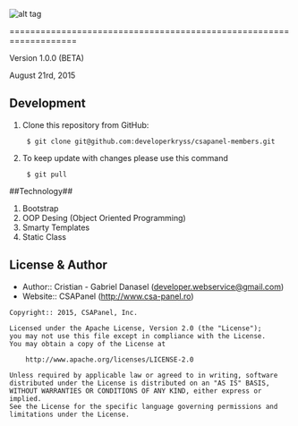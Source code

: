 ![alt tag](https://raw.githubusercontent.com/developerkryss/csapanel-members/master/templates/csapanel/images/logointerface.png)

===================================================================

Version 1.0.0 (BETA)

August 21rd, 2015

Development
-----------

1. Clone this repository from GitHub:

		$ git clone git@github.com:developerkryss/csapanel-members.git

2. To keep update with changes please use this command

		$ git pull

##Technology##

 1. Bootstrap
 2. OOP Desing (Object Oriented Programming)
 3. Smarty Templates
 4. Static Class

License & Author
-----------------
- Author:: Cristian - Gabriel Danasel (<developer.webservice@gmail.com>)
- Website:: CSAPanel (http://www.csa-panel.ro)


```text
Copyright:: 2015, CSAPanel, Inc.

Licensed under the Apache License, Version 2.0 (the "License");
you may not use this file except in compliance with the License.
You may obtain a copy of the License at

    http://www.apache.org/licenses/LICENSE-2.0

Unless required by applicable law or agreed to in writing, software
distributed under the License is distributed on an "AS IS" BASIS,
WITHOUT WARRANTIES OR CONDITIONS OF ANY KIND, either express or implied.
See the License for the specific language governing permissions and
limitations under the License.
```
